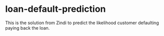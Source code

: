 # loan-default-prediction
This is the solution from Zindi to predict the likelihood customer defaulting paying back the loan.
